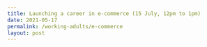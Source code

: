 ```yaml
---
title: Launching a career in e-commerce (15 July, 12pm to 1pm)
date: 2021-05-17
permalink: /working-adults/e-commerce
layout: post
---
```

